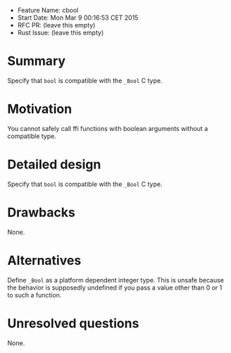 - Feature Name: cbool
- Start Date: Mon Mar  9 00:16:53 CET 2015
- RFC PR: (leave this empty)
- Rust Issue: (leave this empty)

# Summary

Specify that `bool` is compatible with the `_Bool` C type.

# Motivation

You cannot safely call ffi functions with boolean arguments without a compatible
type.

# Detailed design

Specify that `bool` is compatible with the `_Bool` C type.

# Drawbacks

None.

# Alternatives

Define `_Bool` as a platform dependent integer type. This is unsafe because the behavior is supposedly undefined if you pass a value other than 0 or 1 to such a function.

# Unresolved questions

None.
